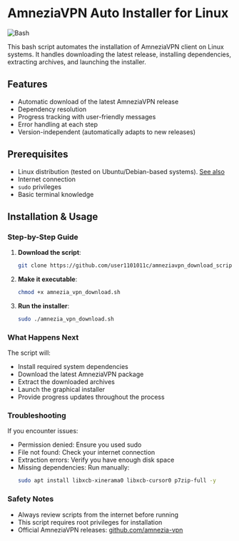 # AmneziaVPN Auto Installer for Linux

![Bash](https://img.shields.io/badge/shell_script-%23121011.svg?style=for-the-badge&logo=gnu-bash&logoColor=white)

This bash script automates the installation of AmneziaVPN client on Linux systems. It handles downloading the latest release, installing dependencies, extracting archives, and launching the installer.

## Features
- Automatic download of the latest AmneziaVPN release
- Dependency resolution
- Progress tracking with user-friendly messages
- Error handling at each step
- Version-independent (automatically adapts to new releases)

## Prerequisites
- Linux distribution (tested on Ubuntu/Debian-based systems). [See also](https://docs.amnezia.org/documentation/installing-app-on-linux/) 
- Internet connection
- `sudo` privileges
- Basic terminal knowledge

## Installation & Usage

### Step-by-Step Guide
1. **Download the script**:
   ```bash
   git clone https://github.com/user1101011c/amneziavpn_download_script.git

2. **Make it executable**:
   ```bash
   chmod +x amnezia_vpn_download.sh

3. **Run the installer**:
   ```bash
   sudo ./amnezia_vpn_download.sh

### What Happens Next
The script will:
- Install required system dependencies
- Download the latest AmneziaVPN package
- Extract the downloaded archives
- Launch the graphical installer
- Provide progress updates throughout the process

### Troubleshooting
If you encounter issues:
- Permission denied: Ensure you used sudo
- File not found: Check your internet connection
- Extraction errors: Verify you have enough disk space
- Missing dependencies: Run manually:
  ```bash
  sudo apt install libxcb-xinerama0 libxcb-cursor0 p7zip-full -y

### Safety Notes
- Always review scripts from the internet before running
- This script requires root privileges for installation
- Official AmneziaVPN releases: [github.com/amnezia-vpn](https://github.com/amnezia-vpn/amnezia-client/releases)
